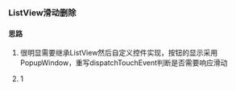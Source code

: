 ### ListView滑动删除
#### 思路

 1. 很明显需要继承ListView然后自定义控件实现，按钮的显示采用PopupWindow，重写dispatchTouchEvent判断是否需要响应滑动
 
 2. 1
